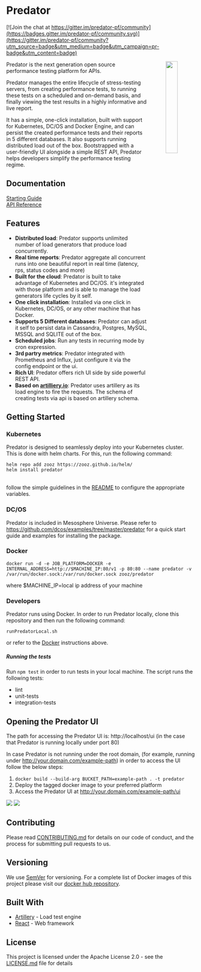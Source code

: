 # Predator
[![Join the chat at https://gitter.im/predator-pf/community](https://badges.gitter.im/predator-pf/community.svg)](https://gitter.im/predator-pf/community?utm_source=badge&utm_medium=badge&utm_campaign=pr-badge&utm_content=badge)

<p align="center">
  <img align="right" width="25%" height="25%" src="https://zooz.github.io/predator/img/mickeythepredator.png">
</p>



Predator is the next generation open source performance testing platform for APIs.

Predator manages the entire lifecycle of stress-testing servers, from creating performance tests, to running these tests on a scheduled and on-demand basis, and finally viewing the test results in a highly informative and live report.

It has a simple, one-click installation, built with support for Kubernetes, DC/OS and Docker Engine, and can persist the created performance tests and their reports in 5 different databases. It also supports running distributed load out of the box. Bootstrapped with a user-friendly UI alongside a simple REST API, Predator helps developers simplify the performance testing regime.

## Documentation

[Starting Guide](https://zooz.github.io/predator/)
<br>
[API Reference](https://zooz.github.io/predator/#indexapiref.html)

## Features
- **Distributed load**:  Predator supports unlimited number of load generators that produce load concurrently.
- **Real time reports**: Predator aggregate all concurrent runs into one beautiful report in real time (latency, rps, status codes and more)
- **Built for the cloud**:  Predator is built to take advantage of Kubernetes and DC/OS. it's integrated with those platform and is able to manage the load generators life cycles by it self.
- **One click installation**:  Installed via one click in Kubernetes, DC/OS, or any other machine that has Docker.
- **Supports 5 Different databases**: Predator can adjust it self to persist data in Cassandra, Postgres, MySQL, MSSQL and SQLITE out of the box.
- **Scheduled jobs**: Run any tests in recurring mode by cron expression.
- **3rd partry metrics**:  Predator integrated with Prometheus and Influx, just configure it via the config endpoint or the ui.
- **Rich UI**: Predator offers rich UI side by side powerful REST API.
- **Based on [artilliery.io](https://github.com/artilleryio/artillery)**: Predator uses artillery as its load engine to fire the requests. The schema of creating tests via api is based on artillery schema.


## Getting Started

### Kubernetes
Predator is designed to seamlessly deploy into your Kubernetes cluster. This is done with helm charts. For this, run the following command:

`helm repo add zooz https://zooz.github.io/helm/`
<br>
`helm install predator`

<br>follow the simple guidelines in the [README](https://github.com/Zooz/helm/blob/master/predator/README.md) to configure the appropriate variables.

### DC/OS
Predator is included in Mesosphere Universe. Please refer to https://github.com/dcos/examples/tree/master/predator for a quick start guide and examples for installing the package.

### Docker
`docker run -d -e JOB_PLATFORM=DOCKER -e INTERNAL_ADDRESS=http://$MACHINE_IP:80/v1 -p 80:80 --name predator -v /var/run/docker.sock:/var/run/docker.sock zooz/predator`

where $MACHINE_IP=local ip address of your machine

### Developers
Predator runs using Docker. In order to run Predator locally, clone this repository and then run the following command:

`runPredatorLocal.sh`

or refer to the [Docker](#docker) instructions above.

##### Running the tests

Run `npm test` in order to run tests in your local machine. The script runs the following tests:
* lint
* unit-tests
* integration-tests

## Opening the Predator UI
The path for accessing the Predator UI is: http://localhost/ui (in the case that Predator is running locally under port 80)
<br>

In case Predator is not running under the root domain, (for example, running under http://your.domain.com/example-path) in order to access the UI follow the below steps:
1. `docker build --build-arg BUCKET_PATH=example-path . -t predator`
2. Deploy the tagged docker image to your preferred platform
3. Access the Predator UI at http://your.domain.com/example-path/ui

![](https://zooz.github.io/predator/img/tests.png)
![](https://zooz.github.io/predator/img/report.png)


## Contributing

Please read [CONTRIBUTING.md](https://github.com/Zooz/predator/blob/master/CONTRIBUTING.md) for details on our code of conduct, and the process for submitting pull requests to us.

## Versioning

We use [SemVer](http://semver.org/) for versioning. For a complete list of Docker images of this project please visit our [docker hub repository](https://hub.docker.com/r/zooz/predator/tags).

## Built With

* [Artillery](https://github.com/artilleryio/artillery) - Load test engine
* [React](https://github.com/facebook/react) - Web framework

## License

This project is licensed under the Apache License 2.0 - see the [LICENSE.md](LICENSE.md) file for details
